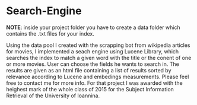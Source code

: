 # Search-Engine

**NOTE**: inside your project folder you have to create a data folder which contains the .txt files for your index.

Using the data pool I created with the scrapping bot from wikipedia articles for movies, I implemented a seach engine using Lucene Library, which searches the index to match a given word with the title or the conent of one or more movies. User can choose the fields he wants to search in. The results are given as an html file containing a list of results sorted by relevance according to Lucene and embedings measurements. Please feel free to contact me for more info. For that project I was awarded with the heighest mark of the whole class of 2015 for the Subject Information Retrieval of the University of Ioannina.
